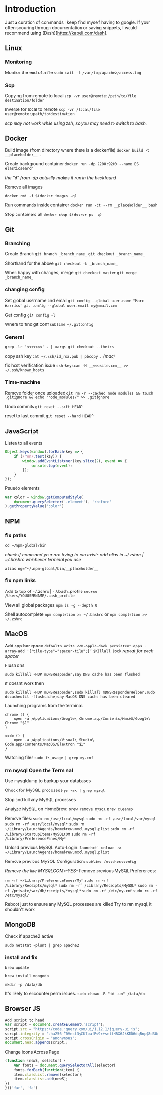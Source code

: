 # Introduction 	

Just a curation of commands I keep find myself having to google.
If your often scouring through documentation or saving snippets, I would recommend using (Dash)[https://kapeli.com/dash].

## Linux

### Monitoring

Monitor the end of a file
`sudo tail -f /var/log/apache2/access.log`

### Scp

Copying from remote to local
`scp -vr user@remote:/path/to/file destination/folder`

Inverse for local to remote
`scp -vr /local/file user@remote:/path/to/destination`

_scp may not work while using zsh, so you may need to switch to bash._

## Docker

Build image (from directory where there is a dockerfile)
`docker build -t __placeholder__ .`

Create background container
`docker run -dp 9200:9200 --name ES elasticsearch`

_the "d" from -dp actually makes it run in the backfound_

Remove all images

`docker rmi -f $(docker images -q)`

Run commands inside container
`docker run -it --rm __placeholder__ bash`

Stop containers all
`docker stop $(docker ps -q)`

## Git

### Branching

Create Branch
`git branch _branch_name_`
`git checkout _branch_name_`

Shorthand for the above
`git checkout -b _branch_name_`

When happy with changes, merge
`git checkout master`
`git merge _branch_name_`

### changing config

Set global username and email
`git config --global user.name "Marc Harriss"`
`git config --global user.email my@email.com`

Get config
`git config -l`

Where to find git conf
`sublime ~/.gitconfig`

### General
`grep -lr '<<<<<<<' . | xargs git checkout --theirs`

copy ssh key
`cat ~/.ssh/id_rsa.pub | pbcopy .` _(mac)_

fix host verification issue
`ssh-keyscan -H __website.com__ >> ~/.ssh/known_hosts`

### Time-machine

Remove folder once uploaded
`git rm -r --cached node_modules && touch .gitignore && echo "node_modules/" >> .gitignore`

Undo commits
`git reset --soft HEAD^`

reset to last commit
`git reset --hard HEAD^`

## JavaScript

Listen to all events

```JavaScript 
Object.keys(window).forEach(key => {
	if (/^on/.test(key)) {
		window.addEventListener(key.slice(2), event => {
			console.log(event);
		});
	}
});
```

Psuedo elements
```JavaScript
var color = window.getComputedStyle(
	document.querySelector('.element'), ':before'
).getPropertyValue('color')
```

## NPM

### fix paths

`cd ~/npm-global/bin`

_check if command your are trying to run exists_
_add alias in ~/.zshrc | ~/.bashrc whichever terminal you use_

`alias ng="~/.npm-global/bin/__placeholder__`

### fix npm links


Add to top of ~/.zshrc | ~/.bash_profile
`source /Users/YOUUSERNAME/.bash_profile`

View all global packages
`npm ls -g --depth 0`

Shell autocomplete
`npm completion >> ~/.bashrc`
or
`npm completion >> ~/.zshrc`


## MacOS

Add app bar space
`defaults write com.apple.dock persistent-apps -array-add '{"tile-type"="spacer-tile";}’`
`$Killall Dock`
_repeat for each spacer_

Flush dns

`sudo killall -HUP mDNSResponder;say DNS cache has been flushed`

if doesnt work then 

`sudo killall -HUP mDNSResponder;sudo killall mDNSResponderHelper;sudo dscacheutil -flushcache;say MacOS DNS cache has been cleared`

Launching programs from the terminal.
```shell
chrome () {
	open -a /Applications/Google\ Chrome.app/Contents/MacOS/Google\ Chrome "$1"
}
```

```shell
code () {
	open -a /Applications/Visual\ Studio\ Code.app/Contents/MacOS/Electron "$1"
}
```

Watching files
`sudo fs_usage | grep my.cnf`

### rm mysql Open the Terminal

Use mysqldump to backup your databases

Check for MySQL processes
`ps -ax | grep mysql`

Stop and kill any MySQL processes

Analyze MySQL on HomeBrew:
`brew remove mysql`
`brew cleanup`

Remove files:
`sudo rm /usr/local/mysql`
`sudo rm -rf /usr/local/var/mysql`
`sudo rm -rf /usr/local/mysql*`
`sudo rm ~/Library/LaunchAgents/homebrew.mxcl.mysql.plist`
`sudo rm -rf /Library/StartupItems/MySQLCOM`
`sudo rm -rf /Library/PreferencePanes/My*`

Unload previous MySQL Auto-Login:
`launchctl unload -w ~/Library/LaunchAgents/homebrew.mxcl.mysql.plist`

Remove previous MySQL Configuration:
`sublime /etc/hostconfig`

_Remove the line MYSQLCOM=-YES-_
Remove previous MySQL Preferences:

`rm -rf ~/Library/PreferencePanes/My*`
`sudo rm -rf /Library/Receipts/mysql*`
`sudo rm -rf /Library/Receipts/MySQL*`
`sudo rm -rf /private/var/db/receipts/*mysql*`
`sudo rm -rf /etc/my.cnf`
`sudo rm -rf /etc/mysql/`

Reboot just to ensure any MySQL processes are killed
Try to run mysql, it shouldn't work

## MongoDB

Check if apache2 active

`sudo netstat -plunt | grep apache2`

### install and fix

`brew update`

`brew install mongodb`

`mkdir -p /data/db`

It's likely to encounter perm issues.
`sudo chown -R "id -un" /data/db`

## Browser JS

```JavaScript
Add script to head
var script = document.createElement('script');
script.src = "https://code.jquery.com/ui/1.12.1/jquery-ui.js";
script.integrity = "sha256-T0Vest3yCU7pafRw9r+settMBX6JkKN06dqBnpQ8d30=";
script.crossOrigin = "anonymous";
document.head.append(script);
```

Change icons Across Page
```JavaScript
(function (newS, selector) {
	var fonts = document.querySelectorAll(selector)
	fonts.forEach(function(item) {
	item.classList.remove(selector);
	item.classList.add(newS);
})   
})('far', 'fa')
```